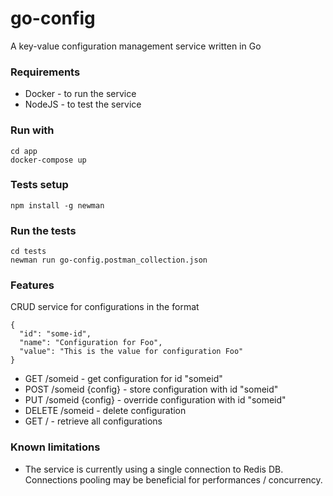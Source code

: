 go-config
====

A key-value configuration management service written in Go


### Requirements

- Docker - to run the service
- NodeJS - to test the service


### Run with
```
cd app
docker-compose up
```

### Tests setup
```
npm install -g newman
```

### Run the tests
```
cd tests
newman run go-config.postman_collection.json
```

### Features

CRUD service for configurations in the format
```
{
  "id": "some-id",
  "name": "Configuration for Foo",
  "value": "This is the value for configuration Foo"
}
```

- GET /someid - get configuration for id "someid"
- POST /someid {config} - store configuration with id "someid"
- PUT /someid {config} - override configuration with id "someid"
- DELETE /someid - delete configuration
- GET / - retrieve all configurations

### Known limitations


- The service is currently using a single connection to Redis DB. Connections pooling may be beneficial for performances / concurrency.